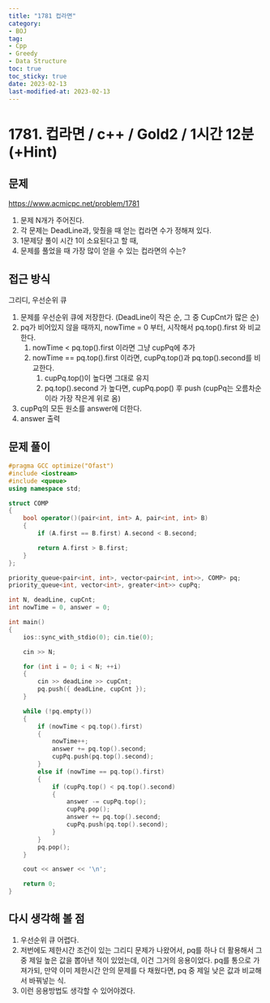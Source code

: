 ```yaml
---
title: "1781 컵라면"
category:
- BOJ
tag:
- Cpp
- Greedy
- Data Structure
toc: true
toc_sticky: true
date: 2023-02-13
last-modified-at: 2023-02-13
---
```


# 1781. 컵라면 / c++ / Gold2 / 1시간 12분 (+Hint)

## 문제
https://www.acmicpc.net/problem/1781     
1. 문제 N개가 주어진다.
2. 각 문제는 DeadLine과, 맞췄을 때 얻는 컵라면 수가 정해져 있다.
3. 1문제당 풀이 시간 1이 소요된다고 할 때,
4. 문제를 풀었을 때 가장 많이 얻을 수 있는 컵라면의 수는?

## 접근 방식
그리디, 우선순위 큐
1. 문제를 우선순위 큐에 저장한다. (DeadLine이 작은 순, 그 중 CupCnt가 많은 순)
2. pq가 비어있지 않을 때까지, nowTime = 0 부터, 시작해서 pq.top().first 와 비교한다.
    1. nowTime < pq.top().first 이라면 그냥 cupPq에 추가
    2. nowTime == pq.top().first 이라면, cupPq.top()과 pq.top().second를 비교한다.
        1. cupPq.top()이 높다면 그대로 유지
        2. pq.top().second 가 높다면, cupPq.pop() 후 push (cupPq는 오름차순이라 가장 작은게 위로 옴)
3. cupPq의 모든 원소를 answer에 더한다.
4. answer 출력

## 문제 풀이
```c++
#pragma GCC optimize("Ofast")
#include <iostream>
#include <queue>
using namespace std;

struct COMP
{
    bool operator()(pair<int, int> A, pair<int, int> B)
    {
        if (A.first == B.first) A.second < B.second;

        return A.first > B.first;
    }
};

priority_queue<pair<int, int>, vector<pair<int, int>>, COMP> pq;
priority_queue<int, vector<int>, greater<int>> cupPq;

int N, deadLine, cupCnt;
int nowTime = 0, answer = 0;

int main()
{
    ios::sync_with_stdio(0); cin.tie(0);

    cin >> N;

    for (int i = 0; i < N; ++i)
    {
        cin >> deadLine >> cupCnt;
        pq.push({ deadLine, cupCnt });
    }

    while (!pq.empty())
    {
        if (nowTime < pq.top().first)
        {
            nowTime++;
            answer += pq.top().second;
            cupPq.push(pq.top().second);
        }
        else if (nowTime == pq.top().first)
        {
            if (cupPq.top() < pq.top().second)
            {
                answer -= cupPq.top();
                cupPq.pop();
                answer += pq.top().second;
                cupPq.push(pq.top().second);
            }
        }
        pq.pop();
    }

    cout << answer << '\n';

    return 0;
}
```

## 다시 생각해 볼 점
1. 우선순위 큐 어렵다.
2. 저번에도 제한시간 조건이 있는 그리디 문제가 나왔어서, pq를 하나 더 활용해서 그 중 제일 높은 값을 뽑아낸 적이 있었는데, 이건 그거의 응용이었다. pq를 통으로 가져가되, 만약 이미 제한시간 안의 문제를 다 채웠다면, pq 중 제일 낮은 값과 비교해서 바꿔넣는 식.
3. 이런 응용방법도 생각할 수 있어야겠다.